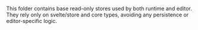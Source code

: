 This folder contains base read-only stores used by both runtime and editor. They rely only on svelte/store and core types, avoiding any persistence or editor-specific logic.